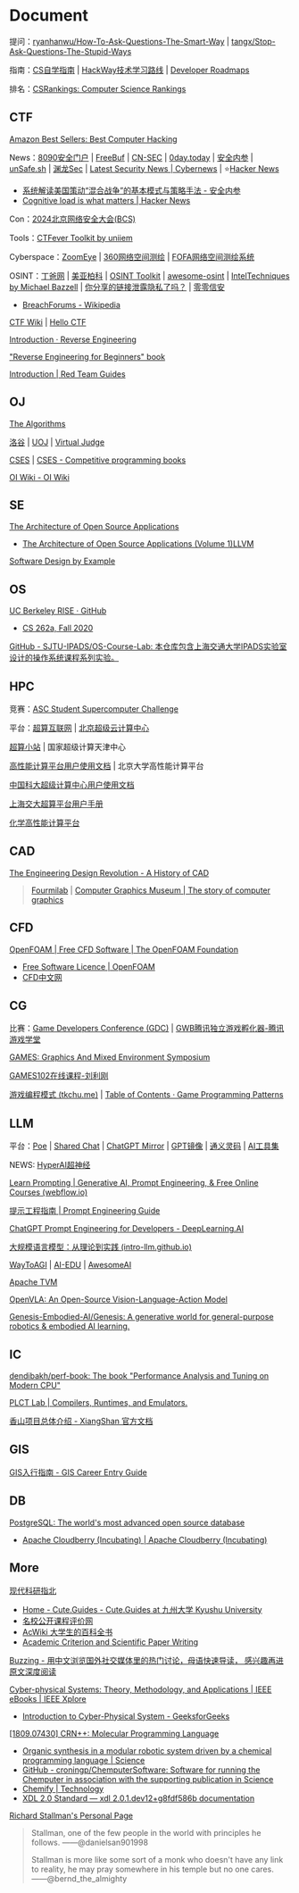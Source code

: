 # Document

提问：[ryanhanwu/How-To-Ask-Questions-The-Smart-Way](https://github.com/ryanhanwu/How-To-Ask-Questions-The-Smart-Way) | [tangx/Stop-Ask-Questions-The-Stupid-Ways](https://github.com/tangx/Stop-Ask-Questions-The-Stupid-Ways)

指南：[CS自学指南](https://csdiy.wiki/) | [HackWay技术学习路线](https://hackway.org/) | [Developer Roadmaps](https://roadmap.sh/)

排名：[CSRankings: Computer Science Rankings](https://csrankings.org/)

## CTF

[Amazon Best Sellers: Best Computer Hacking](https://www.amazon.com/gp/bestsellers/books/3648/ref=pd_zg_hrsr_books)

News：[8090安全门户](https://www.8090-sec.com/) | [FreeBuf](https://www.freebuf.com/) | [CN-SEC](https://cn-sec.com/) | [0day.today](https://cn.0day.today/) | [安全内参](https://www.secrss.com/) | [unSafe.sh](https://buaq.net/) | [渊龙Sec](https://dh.aabyss.cn/) | [Latest Security News | Cybernews](https://cybernews.com/security/) | ⭐[Hacker News](https://news.ycombinator.com/news)

- [系统解读美国策动“混合战争”的基本模式与策略手法 - 安全内参](https://www.secrss.com/articles/42953)
- [Cognitive load is what matters | Hacker News](https://news.ycombinator.com/item?id=42489645)

Con：[2024北京网络安全大会(BCS)](https://bcs.qianxin.com/)

Tools：[CTFever Toolkit by uniiem](https://ctfever.uniiem.com/)

Cyberspace：[ZoomEye](https://www.zoomeye.org/) | [360网络空间测绘](https://quake.360.net/quake/#/index) | [FOFA网络空间测绘系统](https://fofa.info/)

OSINT：[丁爸网](http://dingba.top/) | [美亚柏科](https://www.300188.cn/) | [OSINT Toolkit](https://i-intelligence.eu/resources/osint-toolkit) | [awesome-osint](https://github.com/jivoi/awesome-osint) | [IntelTechniques by Michael Bazzell](https://inteltechniques.com/index.html) | [你分享的链接泄露隐私了吗？](https://uid.ejfkdev.com/) | [零零信安](https://0.zone/)

- [BreachForums - Wikipedia](https://en.wikipedia.org/wiki/BreachForums)

[CTF Wiki](https://ctf-wiki.org/) | [Hello CTF](https://hello-ctf.com/)

[Introduction · Reverse Engineering](https://0xinfection.github.io/reversing/)

["Reverse Engineering for Beginners" book](https://beginners.re/)

[Introduction | Red Team Guides](https://book.redteamguides.com/)

## OJ

[The Algorithms](https://the-algorithms.com/)

[洛谷](https://www.luogu.com.cn/) | [UOJ](https://uoj.ac/) | [Virtual Judge](https://vjudge.net/)

[CSES](https://cses.fi/) | [CSES - Competitive programming books](https://cses.fi/book/index.php)

[OI Wiki - OI Wiki](https://oi-wiki.org/)

## SE

[The Architecture of Open Source Applications](https://aosabook.org/en/)

- [The Architecture of Open Source Applications (Volume 1)LLVM](https://aosabook.org/en/v1/llvm.html)

[Software Design by Example](https://third-bit.com/sdxpy/)

## OS

[UC Berkeley RISE · GitHub](https://github.com/ucbrise)

- [CS 262a, Fall 2020](https://ucbrise.github.io/cs262a-fall2020/)

[GitHub - SJTU-IPADS/OS-Course-Lab: 本仓库包含上海交通大学IPADS实验室设计的操作系统课程系列实验。](https://github.com/SJTU-IPADS/OS-Course-Lab)

## HPC

竞赛：[ASC Student Supercomputer Challenge](http://www.asc-events.org/)

平台：[超算互联网](https://www.scnet.cn/ui/mall/) | [北京超级云计算中心](http://www.blsc.cn/)

[超算小站](https://nscc.mrzhenggang.com/) | 国家超级计算天津中心

[高性能计算平台用户使用文档](https://hpc.pku.edu.cn/_book/) | 北京大学高性能计算平台

[中国科大超级计算中心用户使用文档](https://scc.ustc.edu.cn/zlsc/user_doc/html/index.html)

[上海交大超算平台用户手册](https://docs.hpc.sjtu.edu.cn/index.html)

[化学高性能计算平台](https://ifmc.nenu.edu.cn/)

## CAD

[The Engineering Design Revolution - A History of CAD](https://www.shapr3d.com/blog/history-of-cad)

> [Fourmilab](https://www.fourmilab.ch/) | [Computer Graphics Museum | The story of computer graphics](https://computergraphicsmuseum.org/)

## CFD

[OpenFOAM | Free CFD Software | The OpenFOAM Foundation](https://openfoam.org/)

- [Free Software Licence | OpenFOAM](https://openfoam.org/licence/)
- [CFD中文网](https://www.cfd-china.com/)

## CG

比赛：[Game Developers Conference (GDC)](https://gdconf.com/) | [GWB腾讯独立游戏孵化器-腾讯游戏学堂](https://gwb.tencent.com/)

[GAMES: Graphics And Mixed Environment Symposium](https://games-cn.org/)

[GAMES102在线课程-刘利刚](http://staff.ustc.edu.cn/~lgliu/Courses/GAMES102_2020/default.html)

[游戏编程模式 (tkchu.me)](https://gpp.tkchu.me/) | [Table of Contents · Game Programming Patterns](https://gameprogrammingpatterns.com/contents.html)

## LLM

平台：[Poe](https://poe.com/) | [Shared Chat](https://sharedchat.fun/) | [ChatGPT Mirror](https://ai.44vl.cc/) | [GPT镜像](https://go.gptdsb.com/list) | [通义灵码](https://tongyi.aliyun.com/lingma/) | [AI工具集](https://ai-bot.cn/)

NEWS: [HyperAI超神经](https://hyper.ai/cn)

[Learn Prompting | Generative AI, Prompt Engineering, & Free Online Courses (webflow.io)](https://learn-prompting.webflow.io/)

[提示工程指南 | Prompt Engineering Guide](https://www.promptingguide.ai/zh)

[ChatGPT Prompt Engineering for Developers - DeepLearning.AI](https://www.deeplearning.ai/short-courses/chatgpt-prompt-engineering-for-developers/)

[大规模语言模型：从理论到实践 (intro-llm.github.io)](https://intro-llm.github.io/)

[WayToAGI](https://new.waytoagi.com/) | [AI-EDU](https://ai-edu.openai.wiki/index.html) | [AwesomeAI](https://gitlab.com/awesomeai/awesome-chatgpt-zh)

[Apache TVM](https://tvm.hyper.ai/)

[OpenVLA: An Open-Source Vision-Language-Action Model](https://openvla.github.io/)

[Genesis-Embodied-AI/Genesis: A generative world for general-purpose robotics & embodied AI learning.](https://github.com/Genesis-Embodied-AI/Genesis)

## IC

[dendibakh/perf-book: The book "Performance Analysis and Tuning on Modern CPU"](https://github.com/dendibakh/perf-book)

[PLCT Lab | Compilers, Runtimes, and Emulators.](https://plctlab.org/en/)

[香山项目总体介绍 - XiangShan 官方文档](https://docs.xiangshan.cc/zh-cn/dev/)

## GIS

[GIS入行指南 - GIS Career Entry Guide](https://gis-career-entry-guide.readthedocs.io/zh-cn/latest/)

## DB

[PostgreSQL: The world's most advanced open source database](https://www.postgresql.org/)

- [Apache Cloudberry (Incubating) | Apache Cloudberry (Incubating)](https://cloudberry.apache.org/)

## More

[现代科研指北](https://bookdown.org/yufree/sciguide/)

- [Home - Cute.Guides - Cute.Guides at 九州大学 Kyushu University](https://guides.lib.kyushu-u.ac.jp/cuteguides/home)
- [名校公开课程评价网](https://conanhujinming.github.io/comments-for-awesome-courses/)
- [AcWiki 大学生的百科全书](https://ac-wiki.github.io/AcWiKi/)
- [Academic Criterion and Scientific Paper Writing](https://mmcheng.net/writing/)

[Buzzing - 用中文浏览国外社交媒体里的热门讨论，母语快速导读， 感兴趣再进原文深度阅读](https://www.buzzing.cc/)

[Cyber-physical Systems: Theory, Methodology, and Applications | IEEE eBooks | IEEE Xplore](https://ieeexplore.ieee.org/book/9794564)

- [Introduction to Cyber-Physical System - GeeksforGeeks](https://www.geeksforgeeks.org/introduction-to-cyber-physical-system/)

[[1809.07430] CRN++: Molecular Programming Language](https://arxiv.org/abs/1809.07430)
- [Organic synthesis in a modular robotic system driven by a chemical programming language | Science](https://www.science.org/doi/10.1126/science.aav2211)
- [GitHub - croningp/ChemputerSoftware: Software for running the Chemputer in association with the supporting publication in Science](https://github.com/croningp/ChemputerSoftware)
- [Chemify | Technology](https://www.chemify.io/technology)
- [XDL 2.0 Standard — xdl 2.0.1.dev12+g8fdf586b documentation](https://croningroup.gitlab.io/chemputer/xdl/standard/index.html)

[Richard Stallman's Personal Page](https://stallman.org/)

> Stallman, one of the few people in the world with principles he follows.
> ——@danielsan901998
>
> Stallman is more like some sort of a monk who doesn't have any link to reality, he may pray somewhere in his temple but no one cares.
> ——@bernd_the_almighty